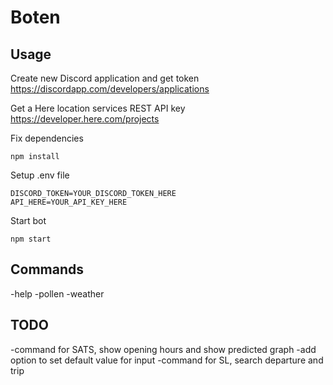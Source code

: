 # Boten

## Usage

Create new Discord application and get token
https://discordapp.com/developers/applications

Get a Here location services REST API key
https://developer.here.com/projects

Fix dependencies
```
npm install
```

Setup .env file
```
DISCORD_TOKEN=YOUR_DISCORD_TOKEN_HERE
API_HERE=YOUR_API_KEY_HERE
```

Start bot
```
npm start
```

## Commands

-help
-pollen
-weather

## TODO
-command for SATS, show opening hours and show predicted graph 
-add option to set default value for input
-command for SL, search departure and trip